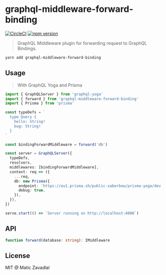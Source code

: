 # graphql-middleware-forward-binding

[![CircleCI](https://circleci.com/gh/maticzav/graphql-middleware-forward-binding.svg?style=shield)](https://circleci.com/gh/maticzav/graphql-middleware-forward-binding)
[![npm version](https://badge.fury.io/js/graphql-middleware-forward-binding.svg)](https://badge.fury.io/js/graphql-middleware-forward-binding)

> GraphQL Middleware plugin for forwarding request to GraphQL Bindings.

```bash
yarn add graphql-middleware-forward-binding
```

## Usage

> With GraphQL Yoga and Prisma

```ts
import { GraphQLServer } from 'graphql-yoga'
import { forward } from 'graphql-middleware-forward-binding'
import { Prisma } from 'prisma'

const typeDefs = `
  type Query {
    hello: String!
    bug: String!
  }
`

const bindingForwardMiddleware = forward('db')

const server = GraphQLServer({
  typeDefs,
  resolvers,
  middlewares: [bindingForwardMiddleware],
  context: req => ({
    ...req,
    db: new Prisma({
      endpoint: 'https://eu1.prisma.sh/public-saberbow/prisma-yoga/dev',
      debug: true,
    }),
  }),
})

serve.start(() => `Server running on http://localhost:4000`)
```

## API

```ts
function forward(database: string): IMiddleware
```

## License

MIT @ Matic Zavadlal
